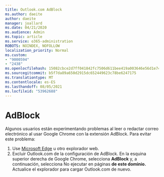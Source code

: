 ```yaml
---
title: Outlook.com AdBlock
ms.author: daeite
author: daeite
manager: joallard
ms.date: 04/21/2020
ms.audience: Admin
ms.topic: article
ms.service: o365-administration
ROBOTS: NOINDEX, NOFOLLOW
localization_priority: Normal
ms.custom:
- "9000594"
- "2438"
ms.openlocfilehash: 15082cbce2d7ff041842fc7506d611bee419a003646e56d1e7488981dd4d7020
ms.sourcegitcommit: b5f7da89a650d2915dc652449623c78be6247175
ms.translationtype: MT
ms.contentlocale: es-ES
ms.lasthandoff: 08/05/2021
ms.locfileid: "53962688"
---
```

# <a name="adblock"></a>AdBlock

Algunos usuarios están experimentando problemas al leer o redactar correo electrónico al usar Google Chrome con la extensión AdBlock. Para evitar este problema:

1. Use [Microsoft Edge](https://www.microsoft.com/windows/microsoft-edge) u otro explorador web.
1. Excluir Outlook.com de la configuración de AdBlock. En la esquina superior derecha de Google Chrome, selecciona **AdBlock** y, a continuación, selecciona No ejecutar en páginas **de este dominio.** Actualice el explorador para cargar Outlook.com de nuevo.